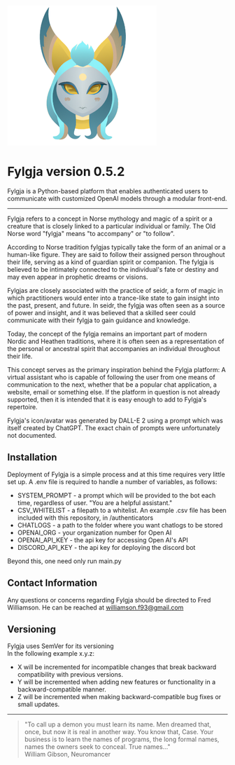 ![A portrait of a blue-skinned figure with feather-like horns.](fylgja_icon_transparent_nobg.png)

Fylgja version 0.5.2
======

Fylgja is a Python-based platform that enables authenticated users to communicate with customized OpenAI models through a modular front-end.

---

Fylgja refers to a concept in Norse mythology and magic of a spirit or a creature that is closely linked to a particular individual or family. The Old Norse word "fylgja" means "to accompany" or "to follow".

According to Norse tradition fylgjas typically take the form of an animal or a human-like figure. They are said to follow their assigned person throughout their life, serving as a kind of guardian spirit or companion. The fylgja is believed to be intimately connected to the individual's fate or destiny and may even appear in prophetic dreams or visions.

Fylgjas are closely associated with the practice of seidr, a form of magic in which practitioners would enter into a trance-like state to gain insight into the past, present, and future. In seidr, the fylgja was often seen as a source of power and insight, and it was believed that a skilled seer could communicate with their fylgja to gain guidance and knowledge.

Today, the concept of the fylgja remains an important part of modern Nordic and Heathen traditions, where it is often seen as a representation of the personal or ancestral spirit that accompanies an individual throughout their life.

This concept serves as the primary inspiration behind the Fylgja platform: A virtual assistant who is capable of following the user from one means of communication to the next, whether that be a popular chat application, a website, email or something else. If the platform in question is not already supported, then it is intended that it is easy enough to add to Fylgja's repertoire.

Fylgja's icon/avatar was generated by DALL-E 2 using a prompt which was itself created by ChatGPT. The exact chain of prompts were unfortunately not documented.

Installation
------------
Deployment of Fylgja is a simple process and at this time requires very little set up.
A .env file is required to handle a number of variables, as follows:
* SYSTEM_PROMPT - a  prompt which will be provided to the bot each time, regardless of user. "You are a helpful assistant."
* CSV_WHITELIST - a filepath to a whitelist. An example .csv file has been included with this repository, in /authenticators
* CHATLOGS - a path to the folder where you want chatlogs to be stored
* OPENAI_ORG - your organization number for Open AI
* OPENAI_API_KEY - the api key for accessing Open AI's API
* DISCORD_API_KEY - the api key for deploying the discord bot

Beyond this, one need only run main.py

Contact Information
--------------------
Any questions or concerns regarding Fylgja should be directed to Fred Williamson.
He can be reached at williamson.f93@gmail.com

Versioning
-----------
Fylgja uses SemVer for its versioning  
In the following example x.y.z:  
  
* X will be incremented for incompatible changes that break backward compatibility with previous versions.
* Y will be incremented when adding new features or functionality in a backward-compatible manner.
* Z will be incremented when making backward-compatible bug fixes or small updates.

---

>"To call up a demon you must learn its name. Men dreamed that, once, but now it is real in another way. You know that, Case. Your business is to learn the names of programs, the long formal names, names the owners seek to conceal. True names..."  
>William Gibson, Neuromancer
